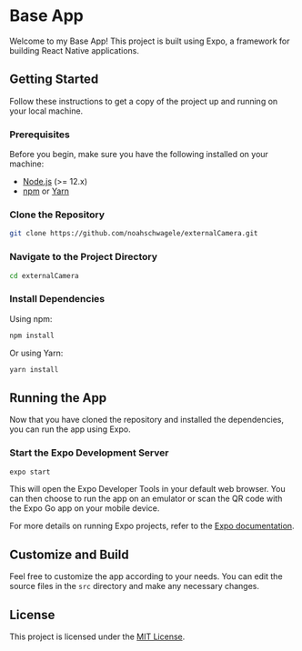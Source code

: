 
# Base App

Welcome to my Base App! This project is built using Expo, a framework for building React Native applications.

## Getting Started

Follow these instructions to get a copy of the project up and running on your local machine.

### Prerequisites

Before you begin, make sure you have the following installed on your machine:

- [Node.js](https://nodejs.org/) (>= 12.x)
- [npm](https://www.npmjs.com/) or [Yarn](https://yarnpkg.com/)

### Clone the Repository

```bash
git clone https://github.com/noahschwagele/externalCamera.git
```

### Navigate to the Project Directory

```bash
cd externalCamera
```

### Install Dependencies

Using npm:

```bash
npm install
```

Or using Yarn:

```bash
yarn install
```

## Running the App

Now that you have cloned the repository and installed the dependencies, you can run the app using Expo.

### Start the Expo Development Server

```bash
expo start
```

This will open the Expo Developer Tools in your default web browser. You can then choose to run the app on an emulator or scan the QR code with the Expo Go app on your mobile device.

For more details on running Expo projects, refer to the [Expo documentation](https://docs.expo.dev/get-started/installation/).

## Customize and Build

Feel free to customize the app according to your needs. You can edit the source files in the `src` directory and make any necessary changes.

## License

This project is licensed under the [MIT License](LICENSE).
```
